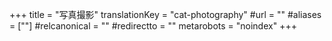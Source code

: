 +++
title = "写真撮影"
translationKey = "cat-photography"
#url = ""
#aliases = [""]
#relcanonical = ""
#redirectto = ""
metarobots = "noindex"
+++
